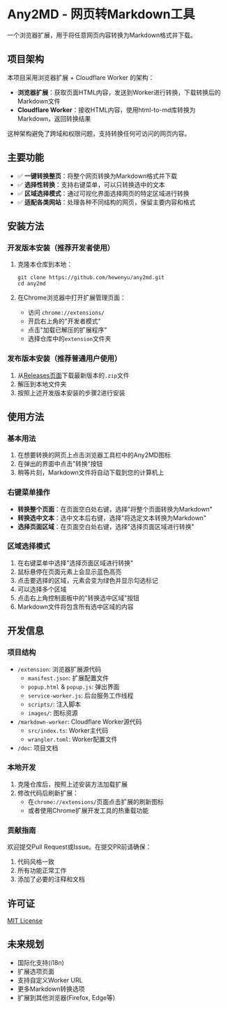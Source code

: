 # Any2MD - 网页转Markdown工具

一个浏览器扩展，用于将任意网页内容转换为Markdown格式并下载。

## 项目架构

本项目采用浏览器扩展 + Cloudflare Worker 的架构：

- **浏览器扩展**：获取页面HTML内容，发送到Worker进行转换，下载转换后的Markdown文件
- **Cloudflare Worker**：接收HTML内容，使用html-to-md库转换为Markdown，返回转换结果

这种架构避免了跨域和权限问题，支持转换任何可访问的网页内容。

## 主要功能

- ✅ **一键转换整页**：将整个网页转换为Markdown格式并下载
- ✅ **选择性转换**：支持右键菜单，可以只转换选中的文本
- ✅ **区域选择模式**：通过可视化界面选择网页的特定区域进行转换
- ✅ **适配各类网站**：处理各种不同结构的网页，保留主要内容和格式

## 安装方法

### 开发版本安装（推荐开发者使用）

1. 克隆本仓库到本地：
   ```
   git clone https://github.com/hewenyu/any2md.git
   cd any2md
   ```

2. 在Chrome浏览器中打开扩展管理页面：
   - 访问 `chrome://extensions/`
   - 开启右上角的"开发者模式"
   - 点击"加载已解压的扩展程序"
   - 选择仓库中的`extension`文件夹

### 发布版本安装（推荐普通用户使用）

1. 从[Releases页面](https://github.com/hewenyu/any2md/releases)下载最新版本的`.zip`文件
2. 解压到本地文件夹
3. 按照上述开发版本安装的步骤2进行安装

## 使用方法

### 基本用法

1. 在想要转换的网页上点击浏览器工具栏中的Any2MD图标
2. 在弹出的界面中点击"转换"按钮
3. 稍等片刻，Markdown文件将自动下载到您的计算机上

### 右键菜单操作

- **转换整个页面**：在页面空白处右键，选择"将整个页面转换为Markdown"
- **转换选中文本**：选中文本后右键，选择"将选定文本转换为Markdown"
- **选择页面区域**：在页面空白处右键，选择"选择页面区域进行转换"

### 区域选择模式

1. 在右键菜单中选择"选择页面区域进行转换"
2. 鼠标悬停在页面元素上会显示蓝色高亮
3. 点击要选择的区域，元素会变为绿色并显示勾选标记
4. 可以选择多个区域
5. 点击右上角控制面板中的"转换选中区域"按钮
6. Markdown文件将包含所有选中区域的内容

## 开发信息

### 项目结构

- `/extension`: 浏览器扩展源代码
  - `manifest.json`: 扩展配置文件
  - `popup.html` & `popup.js`: 弹出界面
  - `service-worker.js`: 后台服务工作线程
  - `scripts/`: 注入脚本
  - `images/`: 图标资源
- `/markdown-worker`: Cloudflare Worker源代码
  - `src/index.ts`: Worker主代码
  - `wrangler.toml`: Worker配置文件
- `/doc`: 项目文档

### 本地开发

1. 克隆仓库后，按照上述安装方法加载扩展
2. 修改代码后刷新扩展：
   - 在`chrome://extensions/`页面点击扩展的刷新图标
   - 或者使用Chrome扩展开发工具的热重载功能

### 贡献指南

欢迎提交Pull Request或Issue。在提交PR前请确保：

1. 代码风格一致
2. 所有功能正常工作
3. 添加了必要的注释和文档

## 许可证

[MIT License](LICENSE)

## 未来规划

- 国际化支持(i18n)
- 扩展选项页面
- 支持自定义Worker URL
- 更多Markdown转换选项
- 扩展到其他浏览器(Firefox, Edge等)


